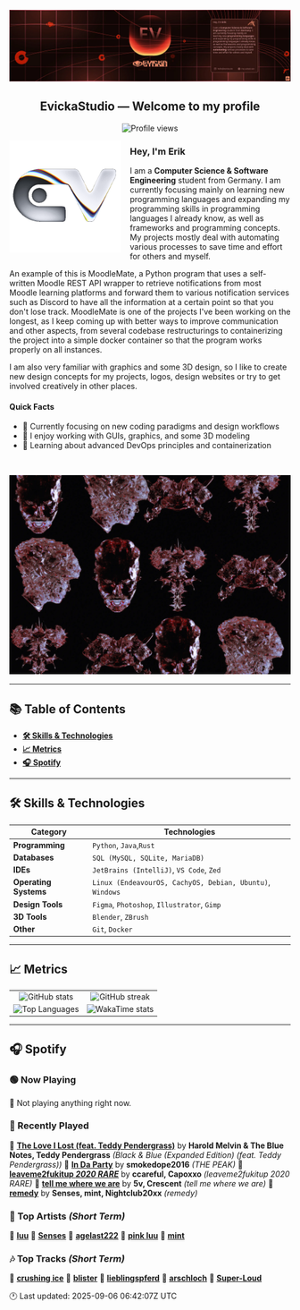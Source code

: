 <p align="center">
  <img src="assets/banner_2.webp" alt="Evicka Studio Banner" />
</p>

<h2 align="center">EvickaStudio — Welcome to my profile</h2>

<p align="center">
  <img src="https://komarev.com/ghpvc/?username=EvickaStudio&style=plastic&abbreviated=true&color=ff69b4" alt="Profile views" />
  <!-- Centering reference: using container alignment per CSS text-align guidance -->
</p>

<p>
  <img align="left" src="assets/liquid-logo-500.gif" alt="Evicka EV Logo" width="200" style="margin-right: 16px; margin-bottom: 8px;"/>
</p>

<h3>Hey, I'm Erik</h3>
<p>
  I am a <strong>Computer Science & Software Engineering</strong> student from
  Germany. I am currently focusing mainly on learning new programming
  languages and expanding my programming skills in programming languages I
  already know, as well as frameworks and programming concepts. My projects
  mostly deal with automating various processes to save time and effort for
  others and myself.
</p>
<p>
  An example of this is MoodleMate, a Python program that uses a
  self-written Moodle REST API wrapper to retrieve notifications from most
  Moodle learning platforms and forward them to various notification
  services such as Discord to have all the information at a certain point
  so that you don't lose track. MoodleMate is one of the projects I've been
  working on the longest, as I keep coming up with better ways to improve
  communication and other aspects, from several codebase restructurings to
  containerizing the project into a simple docker container so that the
  program works properly on all instances.
</p>
<p>
  I am also very familiar with graphics and some 3D design, so I like to
  create new design concepts for my projects, logos, design websites or try
  to get involved creatively in other places.
</p>

<h4>Quick Facts</h4>
<ul>
  <li>🔬 Currently focusing on new coding paradigms and design workflows</li>
  <li>👀 I enjoy working with GUIs, graphics, and some 3D modeling</li>
  <li>🌱 Learning about advanced DevOps principles and containerization</li>
  
</ul>

<br clear="left"/>

<p align="center">
  <img src="assets/evkheadpostersmol.webp" alt="Evicka poster collage" />
</p>

---

## 📚 Table of Contents

- **[🛠️ Skills & Technologies](#️-skills--technologies)**
- **[📈 Metrics](#-metrics)**
- **[🎧 Spotify](#-spotify)**

---

## 🛠️ Skills & Technologies

| **Category**          | **Technologies**                                                                                                 |
|-----------------------|------------------------------------------------------------------------------------------------------------------|
| **Programming**       | `Python`, `Java`,`Rust`                                                                                           |
| **Databases**         | `SQL (MySQL, SQLite, MariaDB)`                                                                                   |
| **IDEs**              | `JetBrains (IntelliJ)`, `VS Code`, `Zed`                                                                         |
| **Operating Systems** | `Linux (EndeavourOS, CachyOS, Debian, Ubuntu)`, `Windows`                                                        |
| **Design Tools**      | `Figma`, `Photoshop`, `Illustrator`, `Gimp`                                                                      |
| **3D Tools**          | `Blender`, `ZBrush`                                                                                              |
| **Other**             | `Git`, `Docker`                                                                                                  |

---

## 📈 Metrics

<table>
  <tr>
    <td align="center">
      <img src="https://github-readme-stats.vercel.app/api?username=EvickaStudio&show=reviews,discussions_started,discussions_answered,prs_merged,prs_merged_percentage&show_icons=true&theme=transparent" alt="GitHub stats" width="100%" />
    </td>
    <td align="center">
      <img src="https://github-readme-streak-stats.herokuapp.com/?user=EvickaStudio&theme=transparent" alt="GitHub streak" width="100%" />
    </td>
  </tr>
  <tr>
    <td align="center">
      <img src="https://github-readme-stats.vercel.app/api/top-langs/?username=EvickaStudio&theme=transparent&layout=compact" alt="Top Languages" width="100%" />
    </td>
    <td align="center">
      <img src="https://github-readme-stats.vercel.app/api/wakatime?username=evickastudio&layout=compact&theme=transparent" alt="WakaTime stats" width="100%" />
    </td>
  </tr>
</table>

---

## 🎧 Spotify

<!-- SPOTIFY-START -->


### 🟢 Now Playing

🎵 Not playing anything right now.



### 📜 Recently Played

🎤 **[The Love I Lost (feat. Teddy Pendergrass)](https://open.spotify.com/track/4mumFsUDQXpQts1Y7Zjw5H)** by **Harold Melvin & The Blue Notes, Teddy Pendergrass** *(Black & Blue (Expanded Edition) (feat. Teddy Pendergrass))*
🎤 **[In Da Party](https://open.spotify.com/track/3kJLxsBFS9f0tzJ3THg9pF)** by **smokedope2016** *(THE PEAK)*
🎤 **[leaveme2fukitup *2020* *RARE*](https://open.spotify.com/track/3pNXcHdfBeGXivsO3KANxE)** by **ccareful, Capoxxo** *(leaveme2fukitup *2020* *RARE*)*
🎤 **[tell me where we are](https://open.spotify.com/track/3UENPHJvEpEsxJOwj6YgDa)** by **5v, Crescent** *(tell me where we are)*
🎤 **[remedy](https://open.spotify.com/track/68r7R5DaJ1FFZSCBDMbNx2)** by **Senses, mint, Nightclub20xx** *(remedy)*



### 🌟 Top Artists *(Short Term)*

🥇 [**luu**](https://open.spotify.com/artist/4Xl2TYkCrjqcY8m2p29OGu)
🥈 [**Senses**](https://open.spotify.com/artist/2soiLmeGhmq9uQ9fqZm3KA)
🥉 [**agelast222**](https://open.spotify.com/artist/05jZ0T8kKQUA7Cd58RLiL0)
🏅 [**pink luu**](https://open.spotify.com/artist/0HWcSrvwfHx2msfhljmDuC)
🏅 [**mint**](https://open.spotify.com/artist/18ZZFZYue9xTQel14oTWBd)



### 🎶 Top Tracks *(Short Term)*

🥇 [**crushing ice**](https://open.spotify.com/track/4RMtkpXTeXjShjRfYwPZB3)
🥈 [**blister**](https://open.spotify.com/track/7yL28V2luGKedtIImZTiVQ)
🥉 [**lieblingspferd**](https://open.spotify.com/track/1rBtsjy2gju7W0YDHAqyfU)
🏅 [**arschloch**](https://open.spotify.com/track/4FTKJaHeUozNKglIuGsiKY)
🏅 [**Super-Loud**](https://open.spotify.com/track/1ux9dq0Cn5MhvTygTYvxDU)


🕐 Last updated: 2025-09-06 06:42:07Z UTC
<!-- SPOTIFY-END -->
